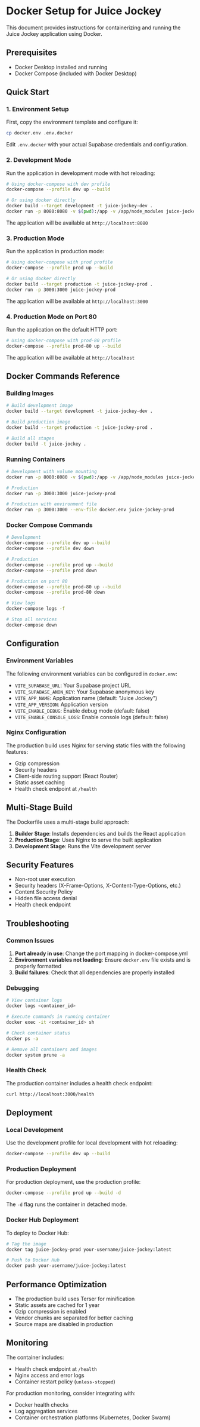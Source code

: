 # Docker Setup for Juice Jockey

This document provides instructions for containerizing and running the Juice Jockey application using Docker.

## Prerequisites

- Docker Desktop installed and running
- Docker Compose (included with Docker Desktop)

## Quick Start

### 1. Environment Setup

First, copy the environment template and configure it:

```bash
cp docker.env .env.docker
```

Edit `.env.docker` with your actual Supabase credentials and configuration.

### 2. Development Mode

Run the application in development mode with hot reloading:

```bash
# Using docker-compose with dev profile
docker-compose --profile dev up --build

# Or using docker directly
docker build --target development -t juice-jockey-dev .
docker run -p 8080:8080 -v $(pwd):/app -v /app/node_modules juice-jockey-dev
```

The application will be available at `http://localhost:8080`

### 3. Production Mode

Run the application in production mode:

```bash
# Using docker-compose with prod profile
docker-compose --profile prod up --build

# Or using docker directly
docker build --target production -t juice-jockey-prod .
docker run -p 3000:3000 juice-jockey-prod
```

The application will be available at `http://localhost:3000`

### 4. Production Mode on Port 80

Run the application on the default HTTP port:

```bash
# Using docker-compose with prod-80 profile
docker-compose --profile prod-80 up --build
```

The application will be available at `http://localhost`

## Docker Commands Reference

### Building Images

```bash
# Build development image
docker build --target development -t juice-jockey-dev .

# Build production image
docker build --target production -t juice-jockey-prod .

# Build all stages
docker build -t juice-jockey .
```

### Running Containers

```bash
# Development with volume mounting
docker run -p 8080:8080 -v $(pwd):/app -v /app/node_modules juice-jockey-dev

# Production
docker run -p 3000:3000 juice-jockey-prod

# Production with environment file
docker run -p 3000:3000 --env-file docker.env juice-jockey-prod
```

### Docker Compose Commands

```bash
# Development
docker-compose --profile dev up --build
docker-compose --profile dev down

# Production
docker-compose --profile prod up --build
docker-compose --profile prod down

# Production on port 80
docker-compose --profile prod-80 up --build
docker-compose --profile prod-80 down

# View logs
docker-compose logs -f

# Stop all services
docker-compose down
```

## Configuration

### Environment Variables

The following environment variables can be configured in `docker.env`:

- `VITE_SUPABASE_URL`: Your Supabase project URL
- `VITE_SUPABASE_ANON_KEY`: Your Supabase anonymous key
- `VITE_APP_NAME`: Application name (default: "Juice Jockey")
- `VITE_APP_VERSION`: Application version
- `VITE_ENABLE_DEBUG`: Enable debug mode (default: false)
- `VITE_ENABLE_CONSOLE_LOGS`: Enable console logs (default: false)

### Nginx Configuration

The production build uses Nginx for serving static files with the following features:

- Gzip compression
- Security headers
- Client-side routing support (React Router)
- Static asset caching
- Health check endpoint at `/health`

## Multi-Stage Build

The Dockerfile uses a multi-stage build approach:

1. **Builder Stage**: Installs dependencies and builds the React application
2. **Production Stage**: Uses Nginx to serve the built application
3. **Development Stage**: Runs the Vite development server

## Security Features

- Non-root user execution
- Security headers (X-Frame-Options, X-Content-Type-Options, etc.)
- Content Security Policy
- Hidden file access denial
- Health check endpoint

## Troubleshooting

### Common Issues

1. **Port already in use**: Change the port mapping in docker-compose.yml
2. **Environment variables not loading**: Ensure `docker.env` file exists and is properly formatted
3. **Build failures**: Check that all dependencies are properly installed

### Debugging

```bash
# View container logs
docker logs <container_id>

# Execute commands in running container
docker exec -it <container_id> sh

# Check container status
docker ps -a

# Remove all containers and images
docker system prune -a
```

### Health Check

The production container includes a health check endpoint:

```bash
curl http://localhost:3000/health
```

## Deployment

### Local Development

Use the development profile for local development with hot reloading:

```bash
docker-compose --profile dev up --build
```

### Production Deployment

For production deployment, use the production profile:

```bash
docker-compose --profile prod up --build -d
```

The `-d` flag runs the container in detached mode.

### Docker Hub Deployment

To deploy to Docker Hub:

```bash
# Tag the image
docker tag juice-jockey-prod your-username/juice-jockey:latest

# Push to Docker Hub
docker push your-username/juice-jockey:latest
```

## Performance Optimization

- The production build uses Terser for minification
- Static assets are cached for 1 year
- Gzip compression is enabled
- Vendor chunks are separated for better caching
- Source maps are disabled in production

## Monitoring

The container includes:

- Health check endpoint at `/health`
- Nginx access and error logs
- Container restart policy (`unless-stopped`)

For production monitoring, consider integrating with:

- Docker health checks
- Log aggregation services
- Container orchestration platforms (Kubernetes, Docker Swarm)
